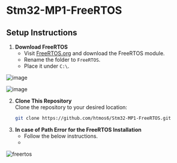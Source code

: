 # Stm32-MP1-FreeRTOS

## Setup Instructions

1. **Download FreeRTOS**  
   - Visit [FreeRTOS.org](https://en.freertos.org) and download the FreeRTOS module.  
   - Rename the folder to `FreeRTOS`.  
   - Place it under `C:\`.

![image](https://github.com/user-attachments/assets/ffc2d5bb-bd56-49c8-b971-d997fa6120a8)

![image](https://github.com/user-attachments/assets/b90b29dc-5fc6-4088-8225-a4a8e09ea937)



2. **Clone This Repository**  
   Clone the repository to your desired location:  
   ```bash
   git clone https://github.com/htmos6/Stm32-MP1-FreeRTOS.git

1. **In case of Path Error for the FreeRTOS Installation**
    - Follow the below instructions.
    - 
![freertos](https://github.com/user-attachments/assets/ce9fe31f-740d-4c50-81d1-76a27fd025ef)
